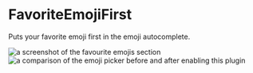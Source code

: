 # FavoriteEmojiFirst

Puts your favorite emoji first in the emoji autocomplete.

![a screenshot of the favourite emojis section](https://github.com/Tally-gay/Tallycord/assets/45497981/419c8c16-1afc-46e0-9cc2-20b9c3489711)
![a comparison of the emoji picker before and after enabling this plugin](https://github.com/Tally-gay/Tallycord/assets/45497981/4f57626d-cfc6-4155-a47c-2eac191231bb)
